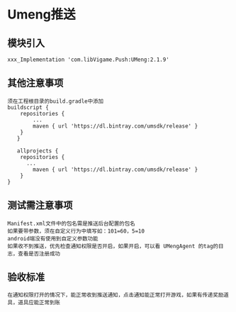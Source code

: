 # Umeng推送

## 模块引入

```text
xxx_Implementation 'com.libVigame.Push:UMeng:2.1.9'
```

## 其他注意事项

```text
须在工程根目录的build.gradle中添加
buildscript {
    repositories {
        ...
        maven { url 'https://dl.bintray.com/umsdk/release' }
    }
   }

   allprojects {
    repositories {
      ...
        maven { url 'https://dl.bintray.com/umsdk/release' }
    }
}
```

## 测试需注意事项

```text
Manifest.xml文件中的包名需是推送后台配置的包名
如果要带参数，须在自定义行为中填写如：101=60，5=10
android端没有使用到自定义参数功能
如果收不到推送，优先检查通知权限是否开启，如果开启，可以看 UMengAgent 的tag的日志，查看是否注册成功
```

## 验收标准

```text
在通知权限打开的情况下，能正常收到推送通知，点击通知能正常打开游戏，如果有传递奖励道具，道具应能正常到账
```


